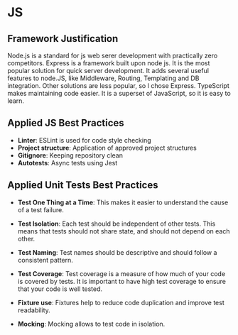 # JS

## Framework Justification

Node.js is a standard for js web serer development with practically zero competitors.
Express is a framework built upon node js.
It is the most popular solution for quick server development.
It adds several useful features to node.JS,
like Middleware, Routing, Templating and DB integration.
Other solutions are less popular, so I chose Express.
TypeScript makes maintaining code easier.
It is a superset of JavaScript, so it is easy to learn.

## Applied JS Best Practices

- **Linter**: ESLint is used for code style checking
- **Project structure**: Application of approved project structures
- **Gitignore**: Keeping repository clean
- **Autotests**: Async tests using Jest

## Applied Unit Tests Best Practices

- **Test One Thing at a Time**: This makes it easier to understand the cause of a test failure.

- **Test Isolation**: Each test should be independent of other tests.
  This means that tests should not share state, and should not depend on each other.

- **Test Naming**: Test names should be descriptive and should follow a consistent pattern.

- **Test Coverage**: Test coverage is a measure of how much of your code is covered by tests.
  It is important to have high test coverage to ensure that your code is well tested.

- **Fixture use**: Fixtures help to reduce code duplication and improve test readability.

- **Mocking**: Mocking allows to test code in isolation.
